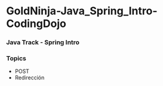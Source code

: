 # GoldNinja-Java_Spring_Intro-CodingDojo
### Java Track - Spring Intro
### Topics
* POST
* Redirección
